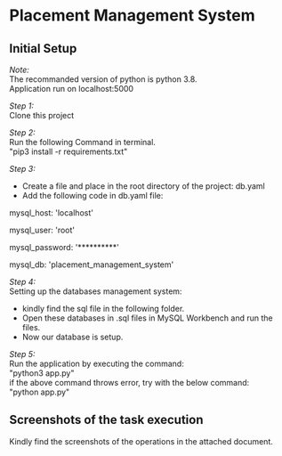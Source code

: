 # Placement Management System
## Initial Setup
*Note:*     
The recommanded version of python is python 3.8.    
Application run on localhost:5000      

*Step 1:*   
Clone this project

*Step 2:*    
Run the following Command in terminal.    
"pip3 install -r requirements.txt"

*Step 3:*    
- Create a file and place in the root directory of the project: db.yaml
- Add the following code in db.yaml file:      

mysql_host: 'localhost'   

mysql_user: 'root'     

<!-- Enter your password in field below      -->
mysql_password: '**********'      

mysql_db: 'placement_management_system'


*Step 4:*     
Setting up the databases management system:      
- kindly find the sql file in the following folder. 
- Open these databases in .sql files in MySQL Workbench and run the files. 
- Now our database is setup.

*Step 5:*      
Run the application by executing the command:      
"python3 app.py"     
if the above command throws error, try with the below command:   
"python app.py"    

## Screenshots of the task execution
Kindly find the screenshots of the operations in the attached document.
